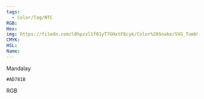 ```yaml
---
tags:
  - Color/Tag/NTC
RGB:
Hex:
img: https://filedn.com/l0hpzxl1f01yT7GHxtF8cyk/Color%20Snake/SVG_Tumb%20Mass%20No%20Name/AD781B.svg
CMYK:
HSL:
Name:
---
```

Mandalay
```palette
#AD781B
```
RGB
